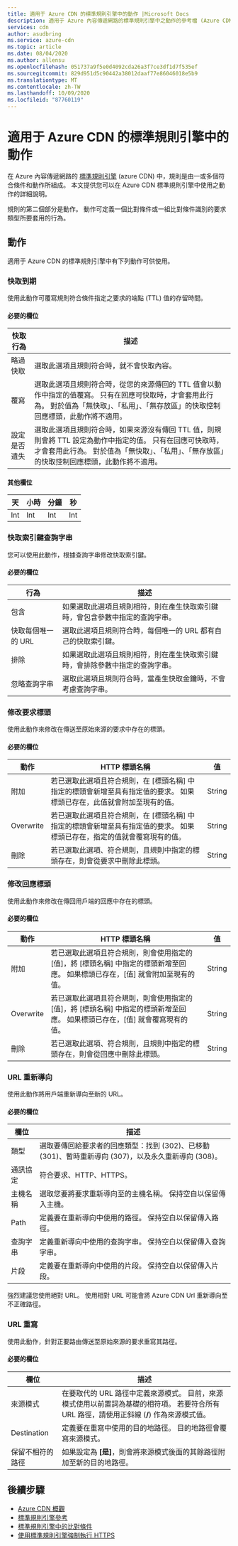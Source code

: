 ```yaml
---
title: 適用于 Azure CDN 的標準規則引擎中的動作 |Microsoft Docs
description: 適用于 Azure 內容傳遞網路的標準規則引擎中之動作的參考檔 (Azure CDN) 。
services: cdn
author: asudbring
ms.service: azure-cdn
ms.topic: article
ms.date: 08/04/2020
ms.author: allensu
ms.openlocfilehash: 051737a9f5e0d4092cda26a3f7ce3df1d7f535ef
ms.sourcegitcommit: 829d951d5c90442a38012daaf77e86046018e5b9
ms.translationtype: MT
ms.contentlocale: zh-TW
ms.lasthandoff: 10/09/2020
ms.locfileid: "87760119"
---
```

# <a name="actions-in-the-standard-rules-engine-for-azure-cdn"></a>適用于 Azure CDN 的標準規則引擎中的動作

在 Azure 內容傳遞網路的 [標準規則引擎](cdn-standard-rules-engine.md) (azure CDN) 中，規則是由一或多個符合條件和動作所組成。 本文提供您可以在 Azure CDN 標準規則引擎中使用之動作的詳細說明。

規則的第二個部分是動作。 動作可定義一個比對條件或一組比對條件識別的要求類型所要套用的行為。

## <a name="actions"></a>動作

適用于 Azure CDN 的標準規則引擎中有下列動作可供使用。 

### <a name="cache-expiration"></a>快取到期

使用此動作可覆寫規則符合條件指定之要求的端點 (TTL) 值的存留時間。

#### <a name="required-fields"></a>必要的欄位

快取行為 |  描述              
---------------|----------------
略過快取 | 選取此選項且規則符合時，就不會快取內容。
覆寫 | 選取此選項且規則符合時，從您的來源傳回的 TTL 值會以動作中指定的值覆寫。 只有在回應可快取時，才會套用此行為。 對於值為「無快取」、「私用」、「無存放區」的快取控制回應標頭，此動作將不適用。
設定是否遺失 | 選取此選項且規則符合時，如果來源沒有傳回 TTL 值，則規則會將 TTL 設定為動作中指定的值。 只有在回應可快取時，才會套用此行為。 對於值為「無快取」、「私用」、「無存放區」的快取控制回應標頭，此動作將不適用。

#### <a name="additional-fields"></a>其他欄位

天 | 小時 | 分鐘 | 秒
-----|-------|---------|--------
Int | Int | Int | Int 

### <a name="cache-key-query-string"></a>快取索引鍵查詢字串

您可以使用此動作，根據查詢字串修改快取索引鍵。

#### <a name="required-fields"></a>必要的欄位

行為 | 描述
---------|------------
包含 | 如果選取此選項且規則相符，則在產生快取索引鍵時，會包含參數中指定的查詢字串。 
快取每個唯一的 URL | 選取此選項且規則符合時，每個唯一的 URL 都有自己的快取索引鍵。 
排除 | 如果選取此選項且規則相符，則在產生快取索引鍵時，會排除參數中指定的查詢字串。
忽略查詢字串 | 選取此選項且規則符合時，當產生快取金鑰時，不會考慮查詢字串。 

### <a name="modify-request-header"></a>修改要求標頭

使用此動作來修改在傳送至原始來源的要求中存在的標頭。

#### <a name="required-fields"></a>必要的欄位

動作 | HTTP 標頭名稱 | 值
-------|------------------|------
附加 | 若已選取此選項且符合規則，在 [標頭名稱] 中指定的標頭會新增至具有指定值的要求。 如果標頭已存在，此值就會附加至現有的值。 | String
Overwrite | 若已選取此選項且符合規則，在 [標頭名稱] 中指定的標頭會新增至具有指定值的要求。 如果標頭已存在，指定的值就會覆寫現有的值。 | String
刪除 | 若已選取此選項、符合規則，且規則中指定的標頭存在，則會從要求中刪除此標頭。 | String

### <a name="modify-response-header"></a>修改回應標頭

使用此動作來修改在傳回用戶端的回應中存在的標頭。

#### <a name="required-fields"></a>必要的欄位

動作 | HTTP 標頭名稱 | 值
-------|------------------|------
附加 | 若已選取此選項且符合規則，則會使用指定的 [值]，將 [標頭名稱] 中指定的標頭新增至回應。 如果標頭已存在，[值] 就會附加至現有的值。 | String
Overwrite | 若已選取此選項且符合規則，則會使用指定的 [值]，將 [標頭名稱] 中指定的標頭新增至回應。 如果標頭已存在，[值] 就會覆寫現有的值。 | String
刪除 | 若已選取此選項、符合規則，且規則中指定的標頭存在，則會從回應中刪除此標頭。 | String

### <a name="url-redirect"></a>URL 重新導向

使用此動作將用戶端重新導向至新的 URL。 

#### <a name="required-fields"></a>必要的欄位

欄位 | 描述 
------|------------
類型 | 選取要傳回給要求者的回應類型：找到 (302)、已移動 (301)、暫時重新導向 (307)，以及永久重新導向 (308)。
通訊協定 | 符合要求、HTTP、HTTPS。
主機名稱 | 選取您要將要求重新導向至的主機名稱。 保持空白以保留傳入主機。
Path | 定義要在重新導向中使用的路徑。 保持空白以保留傳入路徑。  
查詢字串 | 定義重新導向中使用的查詢字串。 保持空白以保留傳入查詢字串。 
片段 | 定義要在重新導向中使用的片段。 保持空白以保留傳入片段。 

強烈建議您使用絕對 URL。 使用相對 URL 可能會將 Azure CDN Url 重新導向至不正確路徑。 

### <a name="url-rewrite"></a>URL 重寫

使用此動作，針對正要路由傳送至原始來源的要求重寫其路徑。

#### <a name="required-fields"></a>必要的欄位

欄位 | 描述 
------|------------
來源模式 | 在要取代的 URL 路徑中定義來源模式。 目前，來源模式使用以前置詞為基礎的相符項。 若要符合所有 URL 路徑，請使用正斜線 (**/**) 作為來源模式值。
Destination | 定義要在重寫中使用的目的地路徑。 目的地路徑會覆寫來源模式。
保留不相符的路徑 | 如果設定為 **[是]**，則會將來源模式後面的其餘路徑附加至新的目的地路徑。 

## <a name="next-steps"></a>後續步驟

- [Azure CDN 概觀](cdn-overview.md)
- [標準規則引擎參考](cdn-standard-rules-engine-reference.md)
- [標準規則引擎中的比對條件](cdn-standard-rules-engine-match-conditions.md)
- [使用標準規則引擎強制執行 HTTPS](cdn-standard-rules-engine.md)

